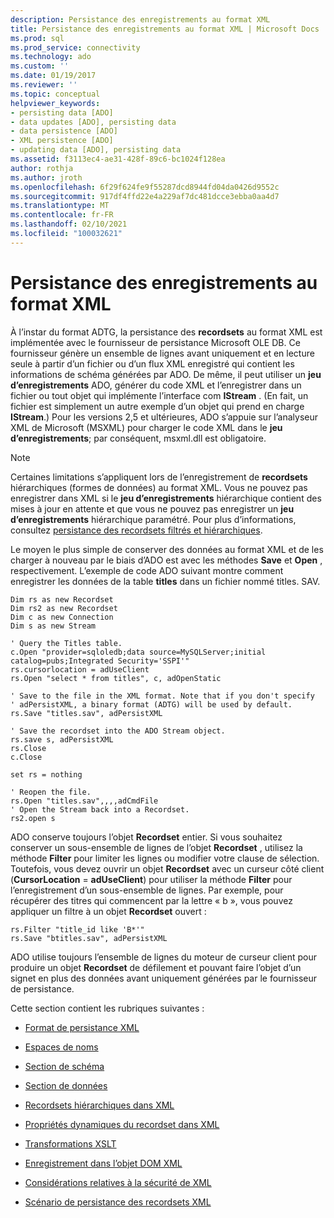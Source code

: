 ```yaml
---
description: Persistance des enregistrements au format XML
title: Persistance des enregistrements au format XML | Microsoft Docs
ms.prod: sql
ms.prod_service: connectivity
ms.technology: ado
ms.custom: ''
ms.date: 01/19/2017
ms.reviewer: ''
ms.topic: conceptual
helpviewer_keywords:
- persisting data [ADO]
- data updates [ADO], persisting data
- data persistence [ADO]
- XML persistence [ADO]
- updating data [ADO], persisting data
ms.assetid: f3113ec4-ae31-428f-89c6-bc1024f128ea
author: rothja
ms.author: jroth
ms.openlocfilehash: 6f29f624fe9f55287dcd8944fd04da0426d9552c
ms.sourcegitcommit: 917df4ffd22e4a229af7dc481dcce3ebba0aa4d7
ms.translationtype: MT
ms.contentlocale: fr-FR
ms.lasthandoff: 02/10/2021
ms.locfileid: "100032621"
---
```

# <a name="persisting-records-in-xml-format"></a>Persistance des enregistrements au format XML
À l’instar du format ADTG, la persistance des **recordsets** au format XML est implémentée avec le fournisseur de persistance Microsoft OLE DB. Ce fournisseur génère un ensemble de lignes avant uniquement et en lecture seule à partir d’un fichier ou d’un flux XML enregistré qui contient les informations de schéma générées par ADO. De même, il peut utiliser un **jeu d’enregistrements** ADO, générer du code XML et l’enregistrer dans un fichier ou tout objet qui implémente l’interface com **IStream** . (En fait, un fichier est simplement un autre exemple d’un objet qui prend en charge **IStream**.) Pour les versions 2,5 et ultérieures, ADO s’appuie sur l’analyseur XML de Microsoft (MSXML) pour charger le code XML dans le **jeu d’enregistrements**; par conséquent, msxml.dll est obligatoire.  
  
> [!NOTE]
>  Certaines limitations s’appliquent lors de l’enregistrement de **recordsets** hiérarchiques (formes de données) au format XML. Vous ne pouvez pas enregistrer dans XML si le **jeu d’enregistrements** hiérarchique contient des mises à jour en attente et que vous ne pouvez pas enregistrer un **jeu d’enregistrements** hiérarchique paramétré. Pour plus d’informations, consultez [persistance des recordsets filtrés et hiérarchiques](../../../ado/guide/data/persisting-filtered-and-hierarchical-recordsets.md).  
  
 Le moyen le plus simple de conserver des données au format XML et de les charger à nouveau par le biais d’ADO est avec les méthodes **Save** et **Open** , respectivement. L’exemple de code ADO suivant montre comment enregistrer les données de la table **titles** dans un fichier nommé titles. SAV.  
  
```  
Dim rs as new Recordset  
Dim rs2 as new Recordset  
Dim c as new Connection  
Dim s as new Stream  
  
' Query the Titles table.  
c.Open "provider=sqloledb;data source=MySQLServer;initial catalog=pubs;Integrated Security='SSPI'"  
rs.cursorlocation = adUseClient  
rs.Open "select * from titles", c, adOpenStatic  
  
' Save to the file in the XML format. Note that if you don't specify   
' adPersistXML, a binary format (ADTG) will be used by default.  
rs.Save "titles.sav", adPersistXML  
  
' Save the recordset into the ADO Stream object.  
rs.save s, adPersistXML  
rs.Close  
c.Close  
  
set rs = nothing  
  
' Reopen the file.  
rs.Open "titles.sav",,,,adCmdFile  
' Open the Stream back into a Recordset.  
rs2.open s  
```  
  
 ADO conserve toujours l’objet **Recordset** entier. Si vous souhaitez conserver un sous-ensemble de lignes de l’objet **Recordset** , utilisez la méthode **Filter** pour limiter les lignes ou modifier votre clause de sélection. Toutefois, vous devez ouvrir un objet **Recordset** avec un curseur côté client (**CursorLocation**  =  **adUseClient**) pour utiliser la méthode **Filter** pour l’enregistrement d’un sous-ensemble de lignes. Par exemple, pour récupérer des titres qui commencent par la lettre « b », vous pouvez appliquer un filtre à un objet **Recordset** ouvert :  
  
```  
rs.Filter "title_id like 'B*'"  
rs.Save "btitles.sav", adPersistXML  
```  
  
 ADO utilise toujours l’ensemble de lignes du moteur de curseur client pour produire un objet **Recordset** de défilement et pouvant faire l’objet d’un signet en plus des données avant uniquement générées par le fournisseur de persistance.  
  
 Cette section contient les rubriques suivantes :  
  
-   [Format de persistance XML](../../../ado/guide/data/xml-persistence-format.md)  
  
-   [Espaces de noms](../../../ado/guide/data/namespaces.md)  
  
-   [Section de schéma](../../../ado/guide/data/schema-section.md)  
  
-   [Section de données](../../../ado/guide/data/data-section.md)  
  
-   [Recordsets hiérarchiques dans XML](../../../ado/guide/data/hierarchical-recordsets-in-xml.md)  
  
-   [Propriétés dynamiques du recordset dans XML](../../../ado/guide/data/recordset-dynamic-properties-in-xml.md)  
  
-   [Transformations XSLT](../../../ado/guide/data/xslt-transformations.md)  
  
-   [Enregistrement dans l’objet DOM XML](../../../ado/guide/data/saving-to-the-xml-dom-object.md)  
  
-   [Considérations relatives à la sécurité de XML](../../../ado/guide/data/xml-security-considerations.md)  
  
-   [Scénario de persistance des recordsets XML](../../../ado/guide/data/xml-recordset-persistence-scenario.md)
